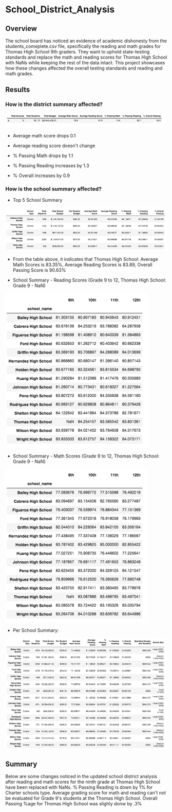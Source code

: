 # School_District_Analysis

## Overview
The school board has noticed an evidence of academic dishonesty from the students_comeplete.csv file, specifically the reading and math grades for Thomas High School 9th graders. They want to uphold state-testing standards and replace the math and reading scores for Thomas High School with NaNs while keeping the rest of the data intact. This project showcases how these changes affected the overall testing standards and reading and math grades. 

## Results

### **How is the district summary affected?**

<img src=https://github.com/reinalim/School_District_Analysis/blob/main/Screenshot_District_Summary.png>
 
 - Average math score drops 0.1

- Average reading score doesn't change

- % Passing Math drops by 1.1

- % Passing Reading increases by 1.3

- % Overall increases by 0.9


### **How is the school summary affected?**
- Top 5 School Summary
<img src=https://github.com/reinalim/School_District_Analysis/blob/main/SchoolSummary_Top5Schools.png>

- From the table above, it indicates that Thomas High School: Average Math Scores is 83.35%, Average Reading Scores is 83.89, Overall Passing Score is 90.63%


- School Summary - Reading Scores (Grade 9 to 12, Thomas High School: Grade 9 - NaN)
<img src= https://github.com/reinalim/School_District_Analysis/blob/main/SchoolSummary_ReadingScores.png>

- School Summary - Math Scores (Grade 9 to 12, Thomas High School: Grade 9 - NaN)

<img src=https://github.com/reinalim/School_District_Analysis/blob/main/SchoolSummary_MathScores.png>

- Per School Summary:

<img src=https://github.com/reinalim/School_District_Analysis/blob/main/PerSchoolSummary.png>

## Summary
Below are some changes noticed in the updated school district analysis after reading and math scores for the ninth grade at Thomas High School have been replaced with NaNs. % Passing Reading is down by 1% for Charter schools type. Average grading score for math and reading can't not be evaluated for Grade 9's students at the Thomas High School. Overall Passing %age for Thomas High School was slighly donw by .3%
